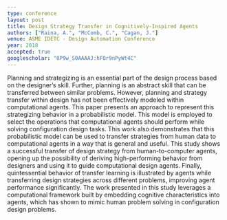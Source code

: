 ```yaml
---
type: conference
layout: post
title: Design Strategy Transfer in Cognitively-Inspired Agents
authors: ["Raina, A.", "McComb, C.", "Cagan, J."]
venue: ASME IDETC - Design Automation Conference
year: 2018
accepted: true
googlescholar: "0P9w_S0AAAAJ:hFOr9nPyWt4C"
---
```

Planning and strategizing is an essential part of the design process based on the designer’s skill. Further, planning is an abstract skill that can be transferred between similar problems. However, planning and strategy transfer within design has not been effectively modeled within computational agents. This paper presents an approach to represent this strategizing behavior in a probabilistic model. This model is employed to select the operations that computational agents should perform while solving configuration design tasks. This work also demonstrates that this probabilistic model can be used to transfer strategies from human data to computational agents in a way that is general and useful. This study shows a successful transfer of design strategy from human-to-computer agents, opening up the possibility of deriving high-performing behavior from designers and using it to guide computational design agents. Finally, quintessential behavior of transfer learning is illustrated by agents while transferring design strategies across different problems, improving agent performance significantly. The work presented in this study leverages a computational framework built by embedding cognitive characteristics into agents, which has shown to mimic human problem solving in configuration design problems.

